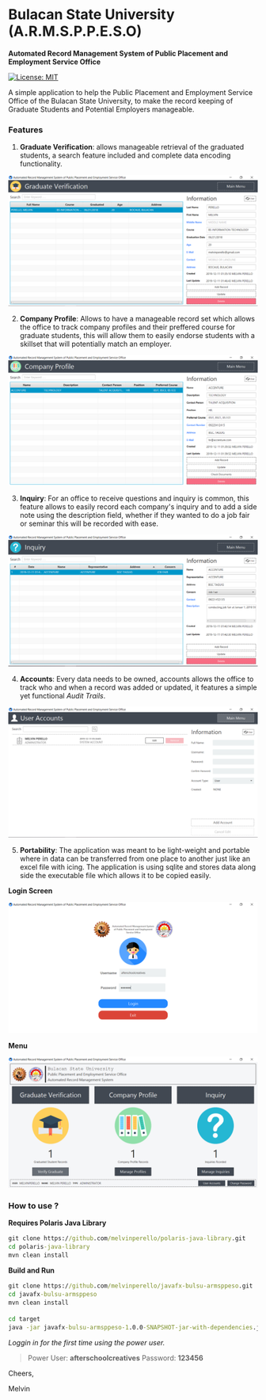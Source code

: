 # Bulacan State University (A.R.M.S.P.P.E.S.O)


**Automated Record Management System of Public Placement and Employment Service Office**


[![License: MIT](https://img.shields.io/badge/License-MIT-yellow.svg)](https://opensource.org/licenses/MIT)


A simple application to help the Public Placement and Employment Service Office of the Bulacan State University, to make the record keeping of Graduate Students and Potential Employers manageable.


### Features

1. **Graduate Verification**: allows manageable retrieval of the graduated students, a search feature included and complete data encoding functionality.


[![Graduate Verification](https://raw.githubusercontent.com/melvinperello/javafx-bulsu-armsppeso/master/preview-img/03-verification.PNG)](https://raw.githubusercontent.com/melvinperello/javafx-bulsu-armsppeso/master/preview-img/03-verification.PNG)


2. **Company Profile**: Allows to have a manageable record set which allows the office to track company profiles and their preffered course for graduate students, this will allow them to easily endorse students with a skillset that will potentially match an employer.


[![Company](https://raw.githubusercontent.com/melvinperello/javafx-bulsu-armsppeso/master/preview-img/04-company.PNG)](https://raw.githubusercontent.com/melvinperello/javafx-bulsu-armsppeso/master/preview-img/04-company.PNG)


3. **Inquiry**: For an office to receive questions and inquiry is common, this feature allows to easily record each company's inquiry and to add a side note using the description field, whether if they wanted to do a job fair or seminar this will be recorded with ease.


[![Inquiry](https://raw.githubusercontent.com/melvinperello/javafx-bulsu-armsppeso/master/preview-img/05-inquiry.PNG)](https://raw.githubusercontent.com/melvinperello/javafx-bulsu-armsppeso/master/preview-img/05-inquiry.PNG)


4. **Accounts**: Every data needs to be owned, accounts allows the office to track who and when a record was added or updated, it features a simple yet functional *Audit Trails*.


[![Accounts](https://raw.githubusercontent.com/melvinperello/javafx-bulsu-armsppeso/master/preview-img/06-accounts.PNG)](https://raw.githubusercontent.com/melvinperello/javafx-bulsu-armsppeso/master/preview-img/06-accounts.PNG)


5. **Portability**: The application was meant to be light-weight and portable where in data can be transferred from one place to another just like an excel file with icing. The application is using sqlite and stores data along side the executable file which allows it to be copied easily.


**Login Screen**


[![Login](https://raw.githubusercontent.com/melvinperello/javafx-bulsu-armsppeso/master/preview-img/01-login.PNG)](https://raw.githubusercontent.com/melvinperello/javafx-bulsu-armsppeso/master/preview-img/01-login.PNG)


**Menu**


[![Login](https://raw.githubusercontent.com/melvinperello/javafx-bulsu-armsppeso/master/preview-img/02-menu.PNG)](https://raw.githubusercontent.com/melvinperello/javafx-bulsu-armsppeso/master/preview-img/02-menu.PNG)


### How to use ?

**Requires Polaris Java Library**


```bat
git clone https://github.com/melvinperello/polaris-java-library.git
cd polaris-java-library
mvn clean install
```


**Build and Run**
```bat
git clone https://github.com/melvinperello/javafx-bulsu-armsppeso.git
cd javafx-bulsu-armsppeso
mvn clean install

cd target
java -jar javafx-bulsu-armsppeso-1.0.0-SNAPSHOT-jar-with-dependencies.jar
```


*Loggin in for the first time using the power user.*


> Power User: **afterschoolcreatives** Password: **123456**


Cheers,


Melvin